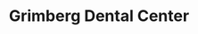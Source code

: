 ---
title: "Grimberg Dental Center"
url: /ciudad-autonoma-de-buenos-aires/grimberg-dental-center/
shop: Allgemein
---